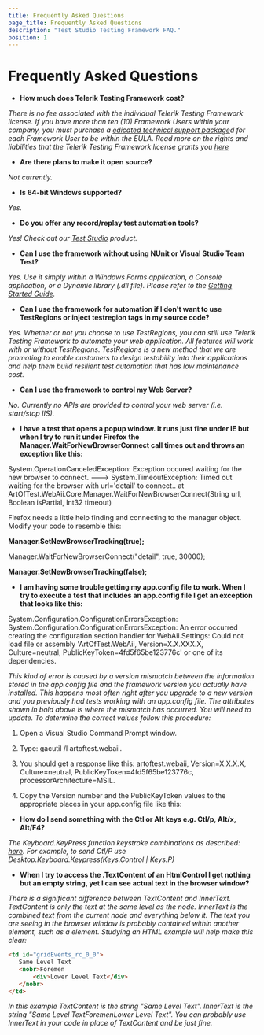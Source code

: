 ```yaml
---
title: Frequently Asked Questions
page_title: Frequently Asked Questions
description: "Test Studio Testing Framework FAQ."
position: 1
---
```

# Frequently Asked Questions

* **How much does Telerik Testing Framework cost?**
	
*There is no fee associated with the individual Telerik Testing Framework license. If you have more than ten (10) Framework Users within your company, you must purchase a <a href="http://www.telerik.com/purchase/configure-purchase?skuId=589" target="_blank">edicated technical support package</a>d for each Framework User to be within the EULA. Read more on the rights and liabilities that the Telerik Testing Framework license grants you <a href="http://www.telerik.com/purchase/license-agreement/testing-framework-lw-s" target="_blank">here</a>*

* **Are there plans to make it open source?**
	
*Not currently.*

* **Is 64-bit Windows supported?**
	
*Yes.*
* **Do you offer any record/replay test automation tools?**
	
*Yes! Check out our <a href="http://www.telerik.com/teststudio" target="_blank">Test Studio</a> product.*

* **Can I use the framework without using NUnit or Visual Studio Team Test?**
	
*Yes. Use it simply within a Windows Forms application, a Console application, or a Dynamic library (.dll file). Please refer to the <a href="/testing-framework/getting-started" target="_blank">Getting Started Guide</a>.*

* **Can I use the framework for automation if I don't want to use TestRegions or inject testregion tags in my source code?**
	
*Yes. Whether or not you choose to use TestRegions, you can still use Telerik Testing Framework to automate your web application. All features will work with or without TestRegions. TestRegions is a new method that we are promoting to enable customers to design testability into their applications and help them build resilient test automation that has low maintenance cost.*

* **Can I use the framework to control my Web Server?**
	
*No. Currently no APIs are provided to control your web server (i.e. start/stop IIS).*

* **I have a test that opens a popup window. It runs just fine under IE but when I try to run it under Firefox the Manager.WaitForNewBrowserConnect call times out and throws an exception like this:**
	
System.OperationCanceledException: Exception occured waiting for the new browser to connect. --->  System.TimeoutException: Timed out waiting for the browser with url='detail' to connect..  at ArtOfTest.WebAii.Core.Manager.WaitForNewBrowserConnect(String url, Boolean isPartial, Int32 timeout)

	
Firefox needs a little help finding and connecting to the manager object. Modify your code to resemble this:

**Manager.SetNewBrowserTracking(true);**

Manager.WaitForNewBrowserConnect("detail", true, 30000);

**Manager.SetNewBrowserTracking(false);**

* **I am having some trouble getting my app.config file to work. When I try to execute a test that includes an app.config file I get an exception that looks like this:**

System.Configuration.ConfigurationErrorsException: System.Configuration.ConfigurationErrorsException: An error occurred creating the configuration section handler for WebAii.Settings: Could not load file or assembly 'ArtOfTest.WebAii, Version=X.X.XXX.X, Culture=neutral, PublicKeyToken=4fd5f65be123776c' or one of its dependencies.

*This kind of error is caused by a version mismatch between the information stored in the app.config file and the framework version you actually have installed. This happens most often right after you upgrade to a new version and you previously had tests working with an app.config file. The attributes shown in bold above is where the mismatch has occurred. You will need to update. To determine the correct values follow this procedure:*

1. Open a Visual Studio Command Prompt window.

2. Type: gacutil /l artoftest.webaii.

3. You should get a response like this: artoftest.webaii, Version=X.X.X.X, Culture=neutral, PublicKeyToken=4fd5f65be123776c, processorArchitecture=MSIL.

4. Copy the Version number and the PublicKeyToken values to the appropriate places in your app.config file like this: <section name="WebAii.Settings" type="ArtOfTest.WebAii.Core.SettingsConfigSectionHandler,ArtOfTest.WebAii, Version=X.X.X.X, Culture=neutral, PublicKeyToken=4fd5f65be123776c"/>

* **How do I send something with the Ctl or Alt keys e.g. Ctl/p, Alt/x, Alt/F4?**

*The Keyboard.KeyPress function keystroke combinations as described: <a href="http://msdn.microsoft.com/en-us/library/system.windows.forms.keys.aspx" target="_blank">here</a>. For example, to send Ctl/P use Desktop.Keyboard.Keypress(Keys.Control | Keys.P)*

* **When I try to access the .TextContent of an HtmlControl I get nothing but an empty string, yet I can see actual text in the browser window?**

*There is a significant difference between TextContent and InnerText. TextContent is only the text at the same level as the node. InnerText is the combined text from the current node and everything below it. The text you are seeing in the browser window is probably contained within another element, such as a <span> element. Studying an HTML example will help make this clear:*
	
````HTML
<td id="gridEvents_rc_0_0">
   Same Level Text
   <nobr>Foremen
       <div>Lower Level Text</div>
   </nobr>
</td>
````   

*In this example TextContent is the string "Same Level Text". InnerText is the string "Same Level TextForemenLower Level Text". You can probably use InnerText in your code in place of TextContent and be just fine.*	
